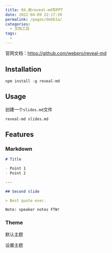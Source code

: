 ```yaml
---
title: 04.用reveal-md写PPT
date: 2022-04-09 22:17:39
permalink: /pages/deb61a/
categories:
  - 文档工具
tags:
  -
---
```


官网文档：https://github.com/webpro/reveal-md

## Installation

`npm install -g reveal-md`

## Usage

创建一个`slides.md`文件

`reveal-md slides.md`

## Features

### Markdown

```markdown
# Title

- Point 1
- Point 2

---

## Second slide

> Best quote ever.

Note: speaker notes FTW!
```

### Theme

默认主题

设置主题
